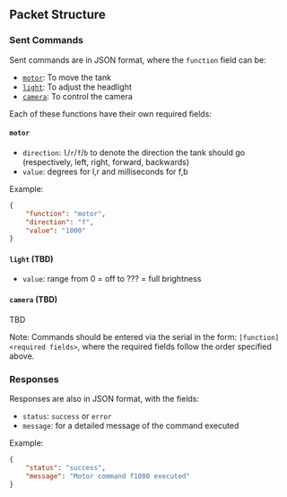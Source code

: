 ## Packet Structure

### Sent Commands

Sent commands are in JSON format, where the `function` field can be:

- [`motor`](#motor): To move the tank
- [`light`](#light): To adjust the headlight
- [`camera`](#camera): To control the camera

Each of these functions have their own required fields:

#### `motor` <a name="motor"></a>

- `direction`: `l`/`r`/`f`/`b` to denote the direction the tank should go (respectively, left, right, forward, backwards)
- `value`: degrees for l,r and milliseconds for f,b

Example:

```json
{   
    "function": "motor",
    "direction": "f",
    "value": "1000"
}
```

#### `light` (TBD) <a name="light"></a>

- `value`: range from 0 = off to ??? = full brightness

#### `camera` (TBD) <a name="camera"></a>

TBD



Note: Commands should be entered via the serial in the form: `[function] <required fields>`, where the required fields follow the order specified above. 

### Responses

Responses are also in JSON format, with the fields:

- `status`: `success` or `error` 
- `message`: for a detailed message of the command executed

Example:

```json
{
	"status": "success",
	"message": "Motor command f1000 executed"
}
```
